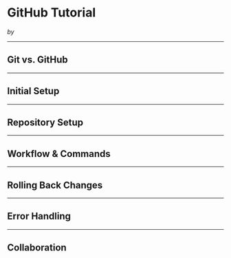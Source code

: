 # GitHub Tutorial

_by <your-name-here>_

---
## Git vs. GitHub



---
## Initial Setup



---
## Repository Setup



---
## Workflow & Commands



---
## Rolling Back Changes



---
## Error Handling


---
## Collaboration